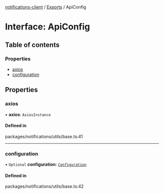 [notifications-client](../README.md) / [Exports](../modules.md) / ApiConfig

# Interface: ApiConfig

## Table of contents

### Properties

- [axios](ApiConfig.md#axios)
- [configuration](ApiConfig.md#configuration)

## Properties

### axios

• **axios**: `AxiosInstance`

#### Defined in

packages/notifications/utils/base.ts:41

___

### configuration

• `Optional` **configuration**: [`Configuration`](../classes/Configuration.md)

#### Defined in

packages/notifications/utils/base.ts:42
